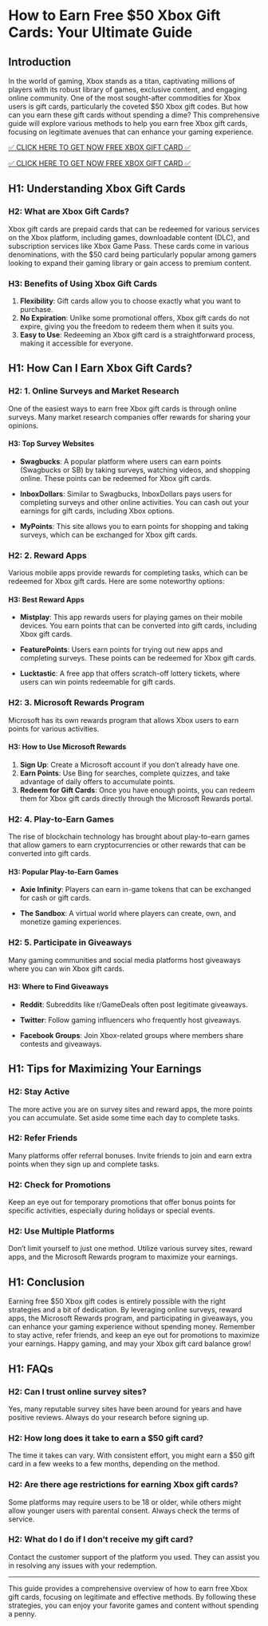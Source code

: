 # How to Earn Free $50 Xbox Gift Cards: Your Ultimate Guide

## Introduction

In the world of gaming, Xbox stands as a titan, captivating millions of players with its robust library of games, exclusive content, and engaging online community. One of the most sought-after commodities for Xbox users is gift cards, particularly the coveted $50 Xbox gift codes. But how can you earn these gift cards without spending a dime? This comprehensive guide will explore various methods to help you earn free Xbox gift cards, focusing on legitimate avenues that can enhance your gaming experience.

[✅ CLICK HERE TO GET NOW FREE XBOX GIFT CARD ✅](https://todaylink.site/freegiftcard/)

[✅ CLICK HERE TO GET NOW FREE XBOX GIFT CARD ✅](https://todaylink.site/freegiftcard/)


## H1: Understanding Xbox Gift Cards

### H2: What are Xbox Gift Cards?

Xbox gift cards are prepaid cards that can be redeemed for various services on the Xbox platform, including games, downloadable content (DLC), and subscription services like Xbox Game Pass. These cards come in various denominations, with the $50 card being particularly popular among gamers looking to expand their gaming library or gain access to premium content.

### H3: Benefits of Using Xbox Gift Cards

1. **Flexibility**: Gift cards allow you to choose exactly what you want to purchase.
2. **No Expiration**: Unlike some promotional offers, Xbox gift cards do not expire, giving you the freedom to redeem them when it suits you.
3. **Easy to Use**: Redeeming an Xbox gift card is a straightforward process, making it accessible for everyone.

## H1: How Can I Earn Xbox Gift Cards?

### H2: 1. Online Surveys and Market Research

One of the easiest ways to earn free Xbox gift cards is through online surveys. Many market research companies offer rewards for sharing your opinions.

#### H3: Top Survey Websites

- **Swagbucks**: A popular platform where users can earn points (Swagbucks or SB) by taking surveys, watching videos, and shopping online. These points can be redeemed for Xbox gift cards.
  
- **InboxDollars**: Similar to Swagbucks, InboxDollars pays users for completing surveys and other online activities. You can cash out your earnings for gift cards, including Xbox options.

- **MyPoints**: This site allows you to earn points for shopping and taking surveys, which can be exchanged for Xbox gift cards.

### H2: 2. Reward Apps

Various mobile apps provide rewards for completing tasks, which can be redeemed for Xbox gift cards. Here are some noteworthy options:

#### H3: Best Reward Apps

- **Mistplay**: This app rewards users for playing games on their mobile devices. You earn points that can be converted into gift cards, including Xbox gift cards.

- **FeaturePoints**: Users earn points for trying out new apps and completing surveys. These points can be redeemed for Xbox gift cards.

- **Lucktastic**: A free app that offers scratch-off lottery tickets, where users can win points redeemable for gift cards.

### H2: 3. Microsoft Rewards Program

Microsoft has its own rewards program that allows Xbox users to earn points for various activities.

#### H3: How to Use Microsoft Rewards

1. **Sign Up**: Create a Microsoft account if you don’t already have one.
2. **Earn Points**: Use Bing for searches, complete quizzes, and take advantage of daily offers to accumulate points.
3. **Redeem for Gift Cards**: Once you have enough points, you can redeem them for Xbox gift cards directly through the Microsoft Rewards portal.

### H2: 4. Play-to-Earn Games

The rise of blockchain technology has brought about play-to-earn games that allow gamers to earn cryptocurrencies or other rewards that can be converted into gift cards.

#### H3: Popular Play-to-Earn Games

- **Axie Infinity**: Players can earn in-game tokens that can be exchanged for cash or gift cards.
  
- **The Sandbox**: A virtual world where players can create, own, and monetize gaming experiences.

### H2: 5. Participate in Giveaways

Many gaming communities and social media platforms host giveaways where you can win Xbox gift cards.

#### H3: Where to Find Giveaways

- **Reddit**: Subreddits like r/GameDeals often post legitimate giveaways.
  
- **Twitter**: Follow gaming influencers who frequently host giveaways.

- **Facebook Groups**: Join Xbox-related groups where members share contests and giveaways.

## H1: Tips for Maximizing Your Earnings

### H2: Stay Active

The more active you are on survey sites and reward apps, the more points you can accumulate. Set aside some time each day to complete tasks.

### H2: Refer Friends

Many platforms offer referral bonuses. Invite friends to join and earn extra points when they sign up and complete tasks.

### H2: Check for Promotions

Keep an eye out for temporary promotions that offer bonus points for specific activities, especially during holidays or special events.

### H2: Use Multiple Platforms

Don’t limit yourself to just one method. Utilize various survey sites, reward apps, and the Microsoft Rewards program to maximize your earnings.

## H1: Conclusion

Earning free $50 Xbox gift codes is entirely possible with the right strategies and a bit of dedication. By leveraging online surveys, reward apps, the Microsoft Rewards program, and participating in giveaways, you can enhance your gaming experience without spending money. Remember to stay active, refer friends, and keep an eye out for promotions to maximize your earnings. Happy gaming, and may your Xbox gift card balance grow!

## H1: FAQs

### H2: Can I trust online survey sites?

Yes, many reputable survey sites have been around for years and have positive reviews. Always do your research before signing up.

### H2: How long does it take to earn a $50 gift card?

The time it takes can vary. With consistent effort, you might earn a $50 gift card in a few weeks to a few months, depending on the method.

### H2: Are there age restrictions for earning Xbox gift cards?

Some platforms may require users to be 18 or older, while others might allow younger users with parental consent. Always check the terms of service.

### H2: What do I do if I don’t receive my gift card?

Contact the customer support of the platform you used. They can assist you in resolving any issues with your redemption.

---

This guide provides a comprehensive overview of how to earn free Xbox gift cards, focusing on legitimate and effective methods. By following these strategies, you can enjoy your favorite games and content without spending a penny.
